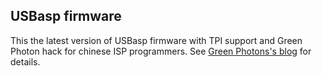 ## USBasp firmware
This the latest version of USBasp firmware with TPI support and Green Photon hack for chinese ISP programmers.
See [Green Photons's blog](https://www.sciencetronics.com/greenphotons/?p=1937) for details.


